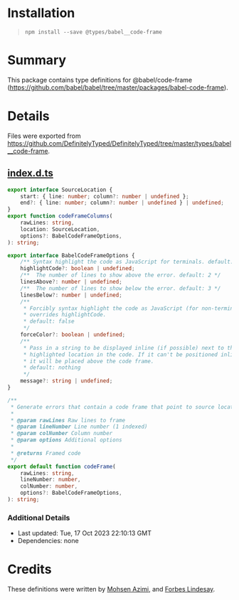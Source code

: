 # Installation
> `npm install --save @types/babel__code-frame`

# Summary
This package contains type definitions for @babel/code-frame (https://github.com/babel/babel/tree/master/packages/babel-code-frame).

# Details
Files were exported from https://github.com/DefinitelyTyped/DefinitelyTyped/tree/master/types/babel__code-frame.
## [index.d.ts](https://github.com/DefinitelyTyped/DefinitelyTyped/tree/master/types/babel__code-frame/index.d.ts)
````ts
export interface SourceLocation {
    start: { line: number; column?: number | undefined };
    end?: { line: number; column?: number | undefined } | undefined;
}
export function codeFrameColumns(
    rawLines: string,
    location: SourceLocation,
    options?: BabelCodeFrameOptions,
): string;

export interface BabelCodeFrameOptions {
    /** Syntax highlight the code as JavaScript for terminals. default: false */
    highlightCode?: boolean | undefined;
    /**  The number of lines to show above the error. default: 2 */
    linesAbove?: number | undefined;
    /**  The number of lines to show below the error. default: 3 */
    linesBelow?: number | undefined;
    /**
     * Forcibly syntax highlight the code as JavaScript (for non-terminals);
     * overrides highlightCode.
     * default: false
     */
    forceColor?: boolean | undefined;
    /**
     * Pass in a string to be displayed inline (if possible) next to the
     * highlighted location in the code. If it can't be positioned inline,
     * it will be placed above the code frame.
     * default: nothing
     */
    message?: string | undefined;
}

/**
 * Generate errors that contain a code frame that point to source locations.
 *
 * @param rawLines Raw lines to frame
 * @param lineNumber Line number (1 indexed)
 * @param colNumber Column number
 * @param options Additional options
 *
 * @returns Framed code
 */
export default function codeFrame(
    rawLines: string,
    lineNumber: number,
    colNumber: number,
    options?: BabelCodeFrameOptions,
): string;

````

### Additional Details
 * Last updated: Tue, 17 Oct 2023 22:10:13 GMT
 * Dependencies: none

# Credits
These definitions were written by [Mohsen Azimi](https://github.com/mohsen1), and [Forbes Lindesay](https://github.com/ForbesLindesay).
